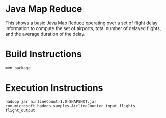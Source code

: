 Java Map Reduce
===================

This shows a basic Java Map Reduce operating over a set of flight delay information to compute the set of airports, total number of delayed flights, and the average duration of the delay.

Build Instructions
===================
	mvn package

Execution Instructions
===================
	hadoop jar airlineCount-1.0-SNAPSHOT.jar com.microsoft.hadoop.samples.AirlineCounter input_flights flight_output